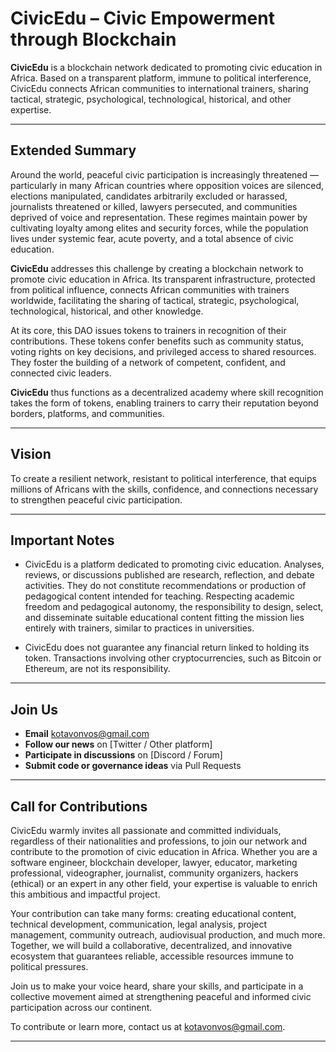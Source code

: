 # CivicEdu –  Civic Empowerment through Blockchain

**CivicEdu** is a blockchain network dedicated to promoting civic education in Africa. Based on a transparent platform, immune to political interference, CivicEdu connects African communities to international trainers, sharing tactical, strategic, psychological, technological, historical, and other expertise.

---

## Extended Summary

Around the world, peaceful civic participation is increasingly threatened — particularly in many African countries where opposition voices are silenced, elections manipulated, candidates arbitrarily excluded or harassed, journalists threatened or killed, lawyers persecuted, and communities deprived of voice and representation. These regimes maintain power by cultivating loyalty among elites and security forces, while the population lives under systemic fear, acute poverty, and a total absence of civic education.

**CivicEdu** addresses this challenge by creating a blockchain network to promote civic education in Africa. Its transparent infrastructure, protected from political influence, connects African communities with trainers worldwide, facilitating the sharing of tactical, strategic, psychological, technological, historical, and other knowledge.

At its core, this DAO issues tokens to trainers in recognition of their contributions. These tokens confer benefits such as community status, voting rights on key decisions, and privileged access to shared resources. They foster the building of a network of competent, confident, and connected civic leaders.

**CivicEdu** thus functions as a decentralized academy where skill recognition takes the form of tokens, enabling trainers to carry their reputation beyond borders, platforms, and communities.

---

## Vision

To create a resilient network, resistant to political interference, that equips millions of Africans with the skills, confidence, and connections necessary to strengthen peaceful civic participation.

---

## Important Notes

- CivicEdu is a platform dedicated to promoting civic education. Analyses, reviews, or discussions published are research, reflection, and debate activities. They do not constitute recommendations or production of pedagogical content intended for teaching. Respecting academic freedom and pedagogical autonomy, the responsibility to design, select, and disseminate suitable educational content fitting the mission lies entirely with trainers, similar to practices in universities.

- CivicEdu does not guarantee any financial return linked to holding its token. Transactions involving other cryptocurrencies, such as Bitcoin or Ethereum, are not its responsibility.

---

## Join Us

- **Email** kotavonvos@gmail.com  
- **Follow our news** on [Twitter / Other platform]  
- **Participate in discussions** on [Discord / Forum]  
- **Submit code or governance ideas** via Pull Requests

---

## Call for Contributions

CivicEdu warmly invites all passionate and committed individuals, regardless of their nationalities and professions, to join our network and contribute to the promotion of civic education in Africa. Whether you are a software engineer, blockchain developer, lawyer, educator, marketing professional, videographer, journalist, community organizers, hackers (ethical) or an expert in any other field, your expertise is valuable to enrich this ambitious and impactful project.

Your contribution can take many forms: creating educational content, technical development, communication, legal analysis, project management, community outreach, audiovisual production, and much more. Together, we will build a collaborative, decentralized, and innovative ecosystem that guarantees reliable, accessible resources immune to political pressures.

Join us to make your voice heard, share your skills, and participate in a collective movement aimed at strengthening peaceful and informed civic participation across our continent.

To contribute or learn more, contact us at kotavonvos@gmail.com.

***

